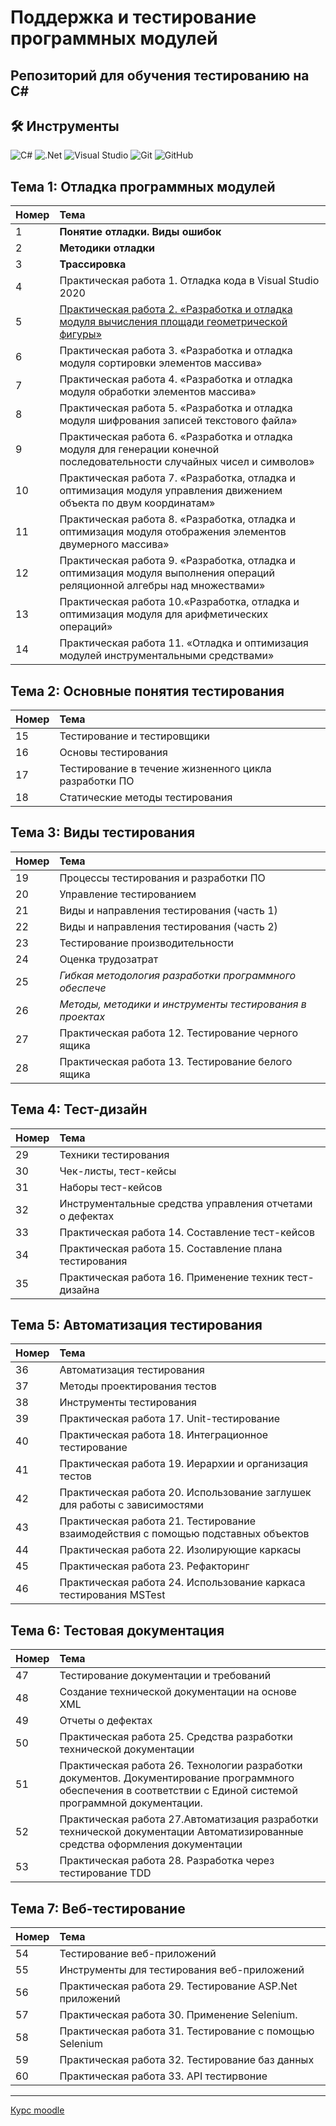 # Поддержка и тестирование программных модулей
## Репозиторий для обучения тестированию на С#
##  🛠️ Инструменты 

![C#](https://img.shields.io/badge/c%23-%23239120.svg?style=for-the-badge&logo=c-sharp&logoColor=white)
![.Net](https://img.shields.io/badge/.NET-5C2D91?style=for-the-badge&logo=.net&logoColor=white)
![Visual Studio](https://img.shields.io/badge/Visual%20Studio-5C2D91.svg?style=for-the-badge&logo=visual-studio&logoColor=white)
![Git](https://img.shields.io/badge/git-%23F05033.svg?style=for-the-badge&logo=git&logoColor=white)
![GitHub](https://img.shields.io/badge/github-%23121011.svg?style=for-the-badge&logo=github&logoColor=white)




## Тема 1: Отладка программных модулей
|Номер|Тема|
|:--|:--|
|1| **Понятие отладки. Виды ошибок**|
|2|**Методики отладки**
|3|**Трассировка**
|4|Практическая работа 1. Отладка кода в Visual Studio 2020|
|5|<a href = "./Тема 1. Отладка программных модулей/pr02/pr02.docx">Практическая работа 2. «Разработка и отладка модуля вычисления площади геометрической фигуры»</a>|
|6|Практическая работа 3. «Разработка и отладка модуля сортировки элементов массива»|
|7|Практическая работа 4. «Разработка и отладка модуля обработки элементов массива»|
|8|Практическая работа 5. «Разработка и отладка модуля шифрования записей текстового файла»|
|9|Практическая работа 6. «Разработка и отладка модуля для генерации конечной последовательности случайных чисел и символов»|
|10|Практическая работа 7. «Разработка, отладка и оптимизация модуля управления движением объекта по двум координатам»|
|11|Практическая работа 8. «Разработка, отладка и оптимизация модуля отображения элементов двумерного массива»|
|12|Практическая работа 9. «Разработка, отладка и оптимизация модуля выполнения операций реляционной алгебры над множествами»|
|13|Практическая работа 10.«Разработка, отладка и оптимизация модуля для арифметических операций»|
|14|Практическая работа 11. «Отладка и оптимизация модулей инструментальными средствами»|


## Тема 2: Основные понятия тестирования
|Номер|Тема|
|:--|:--|
|15| Тестирование и тестировщики|
|16| Основы тестирования|
|17| Тестирование в течение жизненного цикла разработки ПО|
|18| Статические методы тестирования|

## Тема 3: Виды тестирования
|Номер|Тема|
|:--|:--|
|19| Процессы тестирования и разработки ПО|
|20| Управление тестированием|
|21| Виды и направления тестирования (часть 1)|
|22| Виды и направления тестирования (часть 2)|
|23| Тестирование производительности|
|24| Оценка трудозатрат|
|25| _Гибкая методология разработки программного обеспече_|
|26| _Методы, методики и инструменты тестирования в проектах_ |
|27| Практическая работа 12. Тестирование черного ящика 
|28| Практическая работа 13. Тестирование белого ящика

## Тема 4: Тест-дизайн
|Номер|Тема|
|:--|:--|
|29| Техники тестирования |
|30| Чек-листы, тест-кейсы|
|31| Наборы тест-кейсов|
|32| Инструментальные средства управления отчетами о дефектах|
|33| Практическая работа 14. Составление тест-кейсов
|34| Практическая работа 15. Составление плана тестирования
|35| Практическая работа 16. Применение техник тест-дизайна

## Тема 5: Автоматизация тестирования
|Номер|Тема|
|:--|:--|
|36| Автоматизация тестирования |
|37| Методы проектирования тестов|
|38| Инструменты тестирования|
|39| Практическая работа 17. Unit-тестирование|
|40| Практическая работа 18. Интеграционное тестирование
|41| Практическая работа 19. Иерархии и организация тестов
|42| Практическая работа 20. Использование заглушек для работы с зависимостями
|43| Практическая работа 21. Тестирование взаимодействия с помощью подставных объектов |
|44| Практическая работа 22. Изолирующие каркасы |
|45| Практическая работа 23. Рефакторинг |
|46| Практическая работа 24. Использование каркаса тестирования MSTest |

## Тема 6: Тестовая документация
|Номер|Тема|
|:--|:--|
|47| Тестирование документации и требований|
|48| Создание технической документации на основе XML|
|49| Отчеты о дефектах|
|50| Практическая работа 25. Средства разработки технической документации| 
|51| Практическая работа 26. Технологии разработки документов. Документирование программного обеспечения в соответствии с Единой системой программной документации.|
|52| Практическая работа 27.Автоматизация разработки технической документации Автоматизированные средства оформления документации|
|53| Практическая работа 28. Разработка через тестирование TDD|

## Тема 7: Веб-тестирование
|Номер|Тема|
|:--|:--|
|54| Тестирование веб-приложений|
|55| Инструменты для тестирования веб-приложений|
|56| Практическая работа 29. Тестирование ASP.Net приложений
|57| Практическая работа 30. Применение Selenium.
|58| Практическая работа 31. Тестирование с помощью Selenium
|59| Практическая работа 32. Тестирование баз данных
|60| Практическая работа 33. API тестирвоние


---
<a href = "http://kcdo.stvcc.ru/course/view.php?id=393"> Курс moodle </a>
